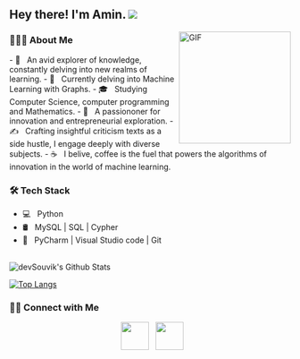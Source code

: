 <h2> Hey there! I'm Amin. <img src=" width="25"></h2>
<img align="right" alt="GIF" src="https://th.bing.com/th/id/OIG2.LIqs940cCTSzCYTbeMoo?w=1024&h=1024&rs=1&pid=ImgDetMain" width="200"/>

<h3> 👨🏻‍💻 About Me </h3>
- 🤔 &nbsp; An avid explorer of knowledge, constantly delving into new realms of learning.
- 🔭 &nbsp; Currently delving into Machine Learning with Graphs.
- 🎓 &nbsp; Studying Computer Science, computer programming and Mathematics.
- 🌱 &nbsp; A passiononer for innovation and entrepreneurial exploration.
- ✍️ &nbsp; Crafting insightful criticism texts as a side hustle, I engage deeply with diverse subjects.
- ☕ &nbsp; I belive, coffee is the fuel that powers the algorithms of innovation in the world of machine learning. 

<h3>🛠 Tech Stack</h3>

- 💻 &nbsp; Python  
- 🛢 &nbsp; MySQL | SQL | Cypher
- 🔧 &nbsp; PyCharm | Visual Studio code | Git

<br>

<img align="center" src="https://github-readme-stats.vercel.app/api?username=devSouvik&include_all_commits=true&count_private=true&show_icons=true&line_height=20&title_color=7A7ADB&icon_color=2234AE&text_color=D3D3D3&bg_color=0,000000,130F40" alt="devSouvik's Github Stats">

</br>

[![Top Langs](https://github-readme-stats.vercel.app/api/top-langs/?username=aminkeshavarzi&layout=compact&text_color=daf7dc&bg_color=151515)](https://github.com/aminkeshavarzi/github-readme-stats)


<h3> 🤝🏻 Connect with Me </h3>

<p align="center">
&nbsp; <a href="https://www.linkedin.com/in/amin-keshavarzi-03209096/" target="_blank" rel="noopener noreferrer"><img src="https://img.icons8.com/plasticine/100/000000/linkedin.png" width="50" /></a>
&nbsp; <a href="mailto:aminkeshavarzi@yahoo.com" target="_blank" rel="noopener noreferrer"><img src="https://img.icons8.com/plasticine/100/000000/gmail.png"  width="50" /></a>
</p>


